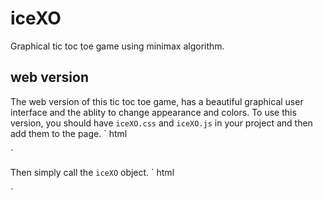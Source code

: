 # iceXO
Graphical tic toc toe game using minimax algorithm.

## web version

The web version of this tic toc toe game, has a beautiful graphical user interface and the ablity to change appearance and colors.
To use this version, you should have `iceXO.css` and `iceXO.js` in your project and then add them to the page.
` html
<!DOCTYPE html>
<html lang="en">
<head>
    <meta charset="UTF-8">
    <title>Title</title>
    <link rel="stylesheet" href="/scss/main.css">
</head>
<body>
<main>

</main>

<script src="./js/index.js"></script>
<script>
    IceXO.play('main')
</script>
</body>
</html>
`

Then simply call the `iceXO` object.
` html
<script>
    IceXO.play('main')
</script>
`
